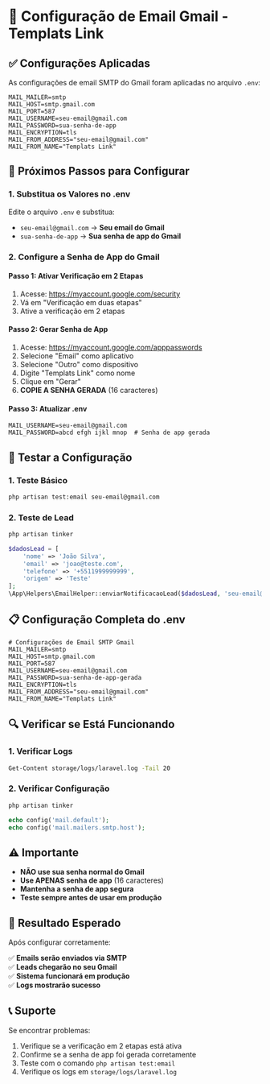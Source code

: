 # 📧 Configuração de Email Gmail - Templats Link

## ✅ **Configurações Aplicadas**

As configurações de email SMTP do Gmail foram aplicadas no arquivo `.env`:

```env
MAIL_MAILER=smtp
MAIL_HOST=smtp.gmail.com
MAIL_PORT=587
MAIL_USERNAME=seu-email@gmail.com
MAIL_PASSWORD=sua-senha-de-app
MAIL_ENCRYPTION=tls
MAIL_FROM_ADDRESS="seu-email@gmail.com"
MAIL_FROM_NAME="Templats Link"
```

## 🔧 **Próximos Passos para Configurar**

### **1. Substitua os Valores no .env**

Edite o arquivo `.env` e substitua:

- `seu-email@gmail.com` → **Seu email do Gmail**
- `sua-senha-de-app` → **Sua senha de app do Gmail**

### **2. Configure a Senha de App do Gmail**

#### **Passo 1: Ativar Verificação em 2 Etapas**
1. Acesse: https://myaccount.google.com/security
2. Vá em "Verificação em duas etapas"
3. Ative a verificação em 2 etapas

#### **Passo 2: Gerar Senha de App**
1. Acesse: https://myaccount.google.com/apppasswords
2. Selecione "Email" como aplicativo
3. Selecione "Outro" como dispositivo
4. Digite "Templats Link" como nome
5. Clique em "Gerar"
6. **COPIE A SENHA GERADA** (16 caracteres)

#### **Passo 3: Atualizar .env**
```env
MAIL_USERNAME=seu-email@gmail.com
MAIL_PASSWORD=abcd efgh ijkl mnop  # Senha de app gerada
```

## 🧪 **Testar a Configuração**

### **1. Teste Básico**
```bash
php artisan test:email seu-email@gmail.com
```

### **2. Teste de Lead**
```bash
php artisan tinker
```
```php
$dadosLead = [
    'nome' => 'João Silva',
    'email' => 'joao@teste.com',
    'telefone' => '+5511999999999',
    'origem' => 'Teste'
];
\App\Helpers\EmailHelper::enviarNotificacaoLead($dadosLead, 'seu-email@gmail.com');
```

## 📋 **Configuração Completa do .env**

```env
# Configurações de Email SMTP Gmail
MAIL_MAILER=smtp
MAIL_HOST=smtp.gmail.com
MAIL_PORT=587
MAIL_USERNAME=seu-email@gmail.com
MAIL_PASSWORD=sua-senha-de-app-gerada
MAIL_ENCRYPTION=tls
MAIL_FROM_ADDRESS="seu-email@gmail.com"
MAIL_FROM_NAME="Templats Link"
```

## 🔍 **Verificar se Está Funcionando**

### **1. Verificar Logs**
```bash
Get-Content storage/logs/laravel.log -Tail 20
```

### **2. Verificar Configuração**
```bash
php artisan tinker
```
```php
echo config('mail.default');
echo config('mail.mailers.smtp.host');
```

## ⚠️ **Importante**

- **NÃO use sua senha normal do Gmail**
- **Use APENAS senha de app** (16 caracteres)
- **Mantenha a senha de app segura**
- **Teste sempre antes de usar em produção**

## 🎯 **Resultado Esperado**

Após configurar corretamente:

✅ **Emails serão enviados via SMTP**  
✅ **Leads chegarão no seu Gmail**  
✅ **Sistema funcionará em produção**  
✅ **Logs mostrarão sucesso**  

## 📞 **Suporte**

Se encontrar problemas:

1. Verifique se a verificação em 2 etapas está ativa
2. Confirme se a senha de app foi gerada corretamente
3. Teste com o comando `php artisan test:email`
4. Verifique os logs em `storage/logs/laravel.log`
